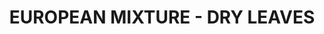 ---
title: "EUROPEAN MIXTURE - DRY LEAVES"
price: "TBA"
desc: "Opis nije dostupan"
img_path: "/assets/img/A.MIG-8410.jpg"
brand: AMMO
available: true
cat: "dioramas"
subcat: "LEAVES"
subsubcat: "SS"
---